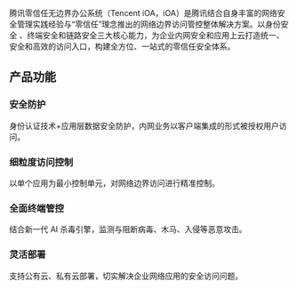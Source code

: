 腾讯零信任无边界办公系统（Tencent iOA，iOA）是腾讯结合自身丰富的网络安全管理实践经验与“零信任”理念推出的网络边界访问管控整体解决方案。以身份安全 、终端安全和链路安全三大核心能力，为企业内网安全和应用上云打造统一、安全和高效的访问入口，构建全方位、一站式的零信任安全体系。
## 产品功能
###  安全防护
身份认证技术+应用层数据安全防护，内网业务以客户端集成的形式被授权用户访问。
### 细粒度访问控制
以单个应用为最小控制单元，对网络边界访问进行精准控制。
### 全面终端管控
结合新一代 AI 杀毒引擎，监测与阻断病毒、木马、入侵等恶意攻击。
### 灵活部署
支持公有云、私有云部署，切实解决企业网络应用的安全访问问题。
